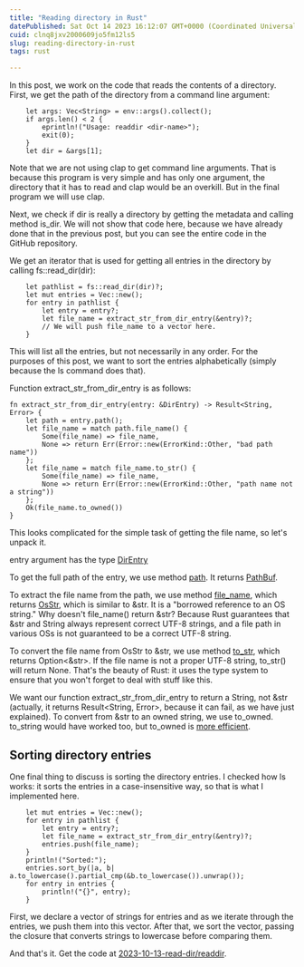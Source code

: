 ```yaml
---
title: "Reading directory in Rust"
datePublished: Sat Oct 14 2023 16:12:07 GMT+0000 (Coordinated Universal Time)
cuid: clnq8jxv2000609jo5fm12ls5
slug: reading-directory-in-rust
tags: rust

---
```


In this post, we work on the code that reads the contents of a directory. First, we get the path of the directory from a command line argument:

```plaintext
    let args: Vec<String> = env::args().collect();
    if args.len() < 2 {
        eprintln!("Usage: readdir <dir-name>");
        exit(0);
    }
    let dir = &args[1];
```

Note that we are not using clap to get command line arguments. That is because this program is very simple and has only one argument, the directory that it has to read and clap would be an overkill. But in the final program we will use clap.

Next, we check if dir is really a directory by getting the metadata and calling method is\_dir. We will not show that code here, because we have already done that in the previous post, but you can see the entire code in the GitHub repository.

We get an iterator that is used for getting all entries in the directory by calling fs::read\_dir(dir):

```plaintext
    let pathlist = fs::read_dir(dir)?;
    let mut entries = Vec::new();
    for entry in pathlist {
        let entry = entry?;
        let file_name = extract_str_from_dir_entry(&entry)?;
        // We will push file_name to a vector here.
    }
```

This will list all the entries, but not necessarily in any order. For the purposes of this post, we want to sort the entries alphabetically (simply because the ls command does that).

Function extract\_str\_from\_dir\_entry is as follows:

```plaintext
fn extract_str_from_dir_entry(entry: &DirEntry) -> Result<String, Error> {
    let path = entry.path();
    let file_name = match path.file_name() {
        Some(file_name) => file_name,
        None => return Err(Error::new(ErrorKind::Other, "bad path name"))
    };
    let file_name = match file_name.to_str() {
        Some(file_name) => file_name,
        None => return Err(Error::new(ErrorKind::Other, "path name not a string"))
    };
    Ok(file_name.to_owned())
}
```

This looks complicated for the simple task of getting the file name, so let's unpack it.

entry argument has the type [DirEntry](https://doc.rust-lang.org/std/fs/struct.DirEntry.html)

To get the full path of the entry, we use method [path](https://doc.rust-lang.org/std/fs/struct.DirEntry.html#method.path). It returns [PathBuf](https://doc.rust-lang.org/std/path/struct.PathBuf.html).

To extract the file name from the path, we use method [file\_name](https://doc.rust-lang.org/std/path/struct.PathBuf.html#method.file_name), which returns [OsStr](https://doc.rust-lang.org/std/ffi/struct.OsStr.html), which is similar to &str. It is a "borrowed reference to an OS string." Why doesn't file\_name() return &str? Because Rust guarantees that &str and String always represent correct UTF-8 strings, and a file path in various OSs is not guaranteed to be a correct UTF-8 string.

To convert the file name from OsStr to &str, we use method [to\_str](https://doc.rust-lang.org/std/ffi/struct.OsStr.html#method.to_str), which returns Option&lt;&str&gt;. If the file name is not a proper UTF-8 string, to\_str() will return None. That's the beauty of Rust: it uses the type system to ensure that you won't forget to deal with stuff like this.

We want our function extract\_str\_from\_dir\_entry to return a String, not &str (actually, it returns Result&lt;String, Error&gt;, because it can fail, as we have just explained). To convert from &str to an owned string, we use to\_owned. to\_string would have worked too, but to\_owned is [more efficient](https://users.rust-lang.org/t/to-string-vs-to-owned-for-string-literals/1441).

## Sorting directory entries

One final thing to discuss is sorting the directory entries. I checked how ls works: it sorts the entries in a case-insensitive way, so that is what I implemented here.

```plaintext
    let mut entries = Vec::new();
    for entry in pathlist {
        let entry = entry?;
        let file_name = extract_str_from_dir_entry(&entry)?;
        entries.push(file_name);
    }
    println!("Sorted:");
    entries.sort_by(|a, b| a.to_lowercase().partial_cmp(&b.to_lowercase()).unwrap());
    for entry in entries {
        println!("{}", entry);
    }
```

First, we declare a vector of strings for entries and as we iterate through the entries, we push them into this vector. After that, we sort the vector, passing the closure that converts strings to lowercase before comparing them.

And that's it. Get the code at [2023-10-13-read-dir/readdir](https://github.com/ajanicij/hashnode-code/tree/master/2023-10-13-read-dir/readdir).